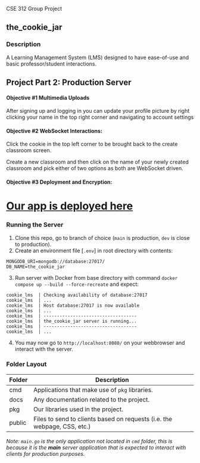 CSE 312 Group Project

## the_cookie_jar

### Description

A Learning Management System (LMS) designed to have ease-of-use and basic professor/student interactions.

## Project Part 2: Production Server

#### Objective #1 Multimedia Uploads

After signing up and logging in you can update your profile picture by right clicking your name in the top right corner and navigating to account settings

#### Objective #2 WebSocket Interactions:

Click the cookie in the top left corner to be brought back to the create classroom screen.

Create a new classroom and then click on the name of your newly created classroom and pick either of two options as both are WebSocket driven.

#### Objective #3 Deployment and Encryption:

# [Our app is deployed here](https://thecookiejar.gensosekai.com)

### Running the Server

1. Clone this repo, go to branch of choice (`main` is production, `dev` is close to production).
2. Create an environment file [`.env`] in root directory with contents:

```
MONGODB_URI=mongodb://database:27017/
DB_NAME=the_cookie_jar
```

3. Run server with Docker from base directory with command `docker compose up --build --force-recreate` and expect:

```
cookie_lms  | Checking availability of database:27017
cookie_lms  | ...
cookie_lms  | Host database:27017 is now available
cookie_lms  | ...
cookie_lms  | -----------------------------------
cookie_lms  | the_cookie_jar server is running...
cookie_lms  | -----------------------------------
cookie_lms  | ...
```

4. You may now go to `http://localhost:8080/` on your webbrowser and interact with the server.

### Folder Layout

| Folder | Description                                                              |
| ------ | ------------------------------------------------------------------------ |
| cmd    | Applications that make use of `pkg` libraries.                           |
| docs   | Any documentation related to the project.                                |
| pkg    | Our libraries used in the project.                                       |
| public | Files to send to clients based on requests (i.e. the webpage, CSS, etc.) |

_Note: `main.go` is the only application not located in `cmd` folder, this is because it is the **main** server application that is expected to interact with clients for production purposes._
